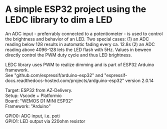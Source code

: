 # A simple ESP32 project using the LEDC library to dim a LED  

An ADC input - preferrably connected to a potentiometer - is used to control the brightness and behavior of an LED.
Two special cases: (1) an ADC reading below 128 results in automatic fading every ca. 12.8s
(2) an ADC reading above 4096-128 lets the LED flash with 5Hz.
Values in beween directly control the PWM duty cycle and thus LED brightness.

LEDC library uses PWM to realize dimming and is part of ESP32 Arduino framework.  
See "github.com/espressif/arduino-esp32" and "espressif-docs.readthedocs-hosted.com/projects/ardguino-esp32" version 2.0.14

Target: ESP32 from AZ-Delivery.  
Setup: Vscode + Platformio  
Board: "WEMOS D1 MINI ESP32"  
Framework: "Arduino"  

GPIO0: ADC input, i.e. poti  
GPIO1: LED output via 220ohm resistor  
